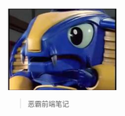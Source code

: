 ![logo](/images/eba.jpg)

<!-- # docsify <small>3.5</small> -->

> 恶霸前端笔记

<!-- - 简单、轻便 (压缩后 ~21kB)
- 无需生成 html 文件
- 众多主题 -->

<!-- [GitHub](https://github.com/docsifyjs/docsify/) -->
<!-- [Get Started](#docsify) -->